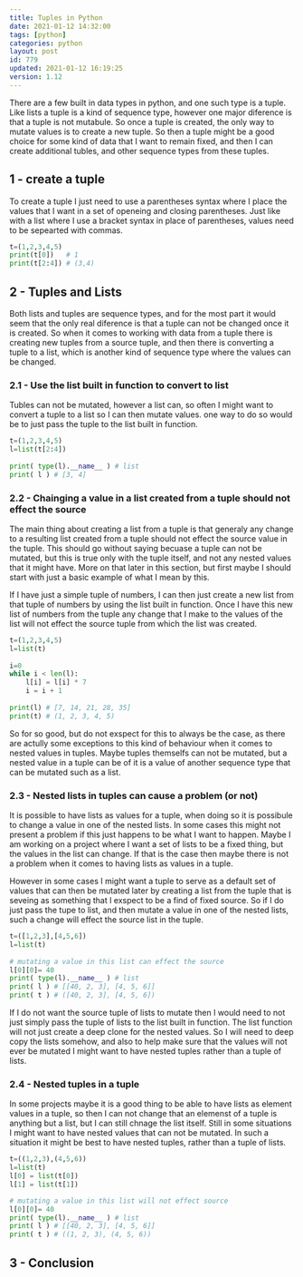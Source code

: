 ```yaml
---
title: Tuples in Python
date: 2021-01-12 14:32:00
tags: [python]
categories: python
layout: post
id: 779
updated: 2021-01-12 16:19:25
version: 1.12
---
```


There are a few built in data types in python, and one such type is a tuple. Like lists a tuple is a kind of sequence type, however one major diference is that a tuple is not mutabule. So once a tuple is created, the only way to mutate values is to create a new tuple. So then a tuple might be a good choice for some kind of data that I want to remain fixed, and then I can create additional tubles, and other sequence types from these tuples.

<!-- more -->

## 1 - create a tuple

To create a tuple I just need to use a parentheses syntax where I place the values that I want in a set of openeing and closing parentheses. Just like with a list where I use a bracket syntax in place of parentheses, values need to be sepearted with commas.

```python
t=(1,2,3,4,5)
print(t[0])   # 1
print(t[2:4]) # (3,4)
```

## 2 - Tuples and Lists

Both lists and tuples are sequence types, and for the most part it would seem that the only real diference is that a tuple can not be changed once it is created. So when it comes to working with data from a tuple there is creating new tuples from a source tuple, and then there is converting a tuple to a list, which is another kind of sequence type where the values can be changed.

### 2.1 - Use the list built in function to convert to list

Tubles can not be mutated, however a list can, so often I might want to convert a tuple to a list so I can then mutate values. one way to do so would be to just pass the tuple to the list built in function.

```python
t=(1,2,3,4,5)
l=list(t[2:4])
 
print( type(l).__name__ ) # list
print( l ) # [3, 4]
```

### 2.2 - Chainging a value in a list created from a tuple should not effect the source

The main thing about creating a list from a tuple is that generaly any change to a resulting list created from a tuple should not effect the source value in the tuple. This should go without saying becuase a tuple can not be mutated, but this is true only with the tuple itself, and not any nested values that it might have. More on that later in this section, but first maybe I should start with just a basic example of what I mean by this.

If I have just a simple tuple of numbers, I can then just create a new list from that tuple of numbers by using the list built in function. Once I have this new list of numbers from the tuple any change that I make to the values of the list will not effect the source tuple from which the list was created.

```python
t=(1,2,3,4,5)
l=list(t)
 
i=0
while i < len(l):
    l[i] = l[i] * 7
    i = i + 1
 
print(l) # [7, 14, 21, 28, 35]
print(t) # (1, 2, 3, 4, 5)
```

So for so good, but do not exspect for this to always be the case, as there are actully some exceptions to this kind of behaviour when it comes to nested values in tuples. Maybe tuples themselfs can not be mutated, but a nested value in a tuple can be of it is a value of another sequence type that can be mutated such as a list.

### 2.3 - Nested lists in tuples can cause a problem (or not)

It is possible to have lists as values for a tuple, when doing so it is possibule to change a value in one of the nested lists. In some cases this might not present a problem if this just happens to be what I want to happen. Maybe I am working on a project where I want a set of lists to be a fixed thing, but the values in the list can change. If that is the case then maybe there is not a problem when it comes to having lists as values in a tuple.

However in some cases I might want a tuple to serve as a default set of values that can then be mutated later by creating a list from the tuple that is seveing as something that I exspect to be a find of fixed source. So if I do just pass the tupe to list, and then mutate a value in one of the nested lists, such a change will effect the source list in the tuple.

```python
t=([1,2,3],[4,5,6])
l=list(t)
 
# mutating a value in this list can effect the source
l[0][0]= 40
print( type(l).__name__ ) # list
print( l ) # [[40, 2, 3], [4, 5, 6]]
print( t ) # ([40, 2, 3], [4, 5, 6])
```

If I do not want the source tuple of lists to mutate then I would need to not just simply pass the tuple of lists to the list built in function. The list function will not just create a deep clone for the nested values. So I will need to deep copy the lists somehow, and also to help make sure that the values will not ever be mutated I might want to have nested tuples rather than a tuple of lists.

### 2.4 - Nested tuples in a tuple

In some projects maybe it is a good thing to be able to have lists as element values in a tuple, so then I can not change that an elemenst of a tuple is anything but a list, but I can still chnage the list itself. Still in some situations I might want to have nested values that can not be mutated. In such a situation it might be best to have nested tuples, rather than a tuple of lists.

```python
t=((1,2,3),(4,5,6))
l=list(t)
l[0] = list(t[0])
l[1] = list(t[1])

# mutating a value in this list will not effect source
l[0][0]= 40
print( type(l).__name__ ) # list
print( l ) # [[40, 2, 3], [4, 5, 6]]
print( t ) # ((1, 2, 3), (4, 5, 6))
```

## 3 - Conclusion


